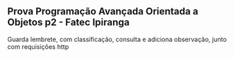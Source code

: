 ## Prova Programação Avançada Orientada a Objetos p2 - Fatec Ipiranga
Guarda lembrete, com classificação, consulta e adiciona observação, junto com requisições http
